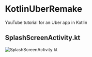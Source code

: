 # KotlinUberRemake
YouTube tutorial for an Uber app in Kotlin


## SplashScreenActivity.kt
![SplashScreenActivity kt](https://user-images.githubusercontent.com/21030885/100082433-93cdc500-2e8b-11eb-8952-977bedc6c29a.png)
